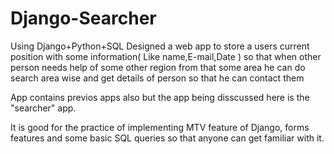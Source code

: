 # Django-Searcher
Using Django+Python+SQL Designed a web app to store a users current position with some information( Like name,E-mail,Date ) so that when other person needs help of some other region from that some area he can do search area wise and get details of person so that he can contact them

App contains previos apps also but the app being disscussed here is the "searcher" app.

It is good for the practice of implementing MTV feature of Django, forms features and some basic SQL queries so that anyone can get familiar with it.  

